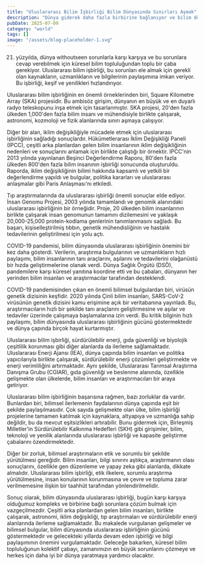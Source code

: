 ```yaml
---
title: "Uluslararası Bilim İşbirliği Bilim Dünyasında Sınırları Aşmak"
description: "Dünya giderek daha fazla birbirine bağlanıyor ve bilim dünyasında uluslararası işbirliği ilerleme ve yeniliklerin temel taşı haline geliyor. Çeşitli arka planlardan gelen bilim insanları, kaynaklar..."
pubDate: 2025-07-09
category: "world"
tags: []
image: "/assets/blog-placeholder-1.svg"
---
```


21. yüzyılda, dünya withoutseen sorunlarla karşı karşıya ve bu sorunlara cevap verebilmek için küresel bilim topluluğundan toplu bir çaba gerekiyor. Uluslararası bilim işbirliği, bu sorunları ele almak için gerekli olan kaynakların, uzmanlıkların ve bilgilerinin paylaşımına imkan veriyor. Bu işbirliği, keşif ve yenilikleri hızlandırıyor.

Uluslararası bilim işbirliğinin en önemli örneklerinden biri, Square Kilometre Array (SKA) projesidir. Bu ambisöz girişim, dünyanın en büyük ve en duyarlı radyo teleskopunu inşa etmek için tasarlanmıştır. SKA projesi, 20'den fazla ülkeden 1,000'den fazla bilim insanı ve mühendisiyle birlikte çalışarak, astronomi, kozmoloji ve fizik alanlarında sınırı aşmaya çalışıyor.

Diğer bir alan, iklim değişikliğiyle mücadele etmek için uluslararası işbirliğinin sağladığı sonuçlardır. Hükümetlerarası İklim Değişikliği Paneli (IPCC), çeşitli arka planlardan gelen bilim insanlarının iklim değişikliğinin nedenleri ve sonuçlarını anlamak için birlikte çalıştığı bir örnektir. IPCC'nin 2013 yılında yayınlanan Beşinci Değerlendirme Raporu, 80'den fazla ülkeden 800'den fazla bilim insanının işbirliği sonucunda oluşturuldu. Raporda, iklim değişikliğinin bilimi hakkında kapsamlı ve yetkili bir değerlendirme yapıldı ve bulgular, politika kararları ve uluslararası anlaşmalar gibi Paris Anlaşması'nı etkiledi.

Tıp araştırmalarında da uluslararası işbirliği önemli sonuçlar elde ediyor. İnsan Genomu Projesi, 2003 yılında tamamlandı ve genomik alanındaki uluslararası işbirliğinin bir örneğidir. Proje, 20 ülkeden bilim insanlarının birlikte çalışarak insan genomunun tamamını dizilemesini ve yaklaşık 20,000-25,000 protein-kodlama genlerinin tanımlanmasını sağladı. Bu başarı, kişiselleştirilmiş tıbbın, genetik mühendisliğinin ve hastalık tedavilerinin geliştirilmesi için yolu açtı.

COVID-19 pandemisi, bilim dünyasında uluslararası işbirliğinin önemini bir kez daha gösterdi. Verilerin, araştırma bulgularının ve uzmanlıkların hızlı paylaşımı, bilim insanlarının tanı araçlarını, aşılarını ve tedavilerini olağanüstü bir hızda geliştirmelerine olanak verdi. Dünya Sağlık Örgütü (DSÖ), pandemilere karşı küresel yanıtına koordine etti ve bu çabaları, dünyanın her yerinden bilim insanları ve araştırmacılar tarafından desteklendi.

COVID-19 pandemisinden çıkan en önemli bilimsel bulgulardan biri, virüsün genetik dizisinin keşfidir. 2020 yılında Çinli bilim insanları, SARS-CoV-2 virüsünün genetik dizisini kamu erişimine açık bir veritabanına yayınladı. Bu, araştırmacıların hızlı bir şekilde tanı araçlarını geliştirmesine ve aşılar ve tedaviler üzerinde çalışmaya başlamalarına izin verdi. Bu kritik bilginin hızlı paylaşımı, bilim dünyasında uluslararası işbirliğinin gücünü göstermektedir ve dünya çapında birçok hayat kurtarmıştır.

Uluslararası bilim işbirliği, sürdürülebilir enerji, gıda güvenliği ve biyolojik çeşitlilik korunması gibi diğer alanlarda da ilerleme sağlamaktadır. Uluslararası Enerji Ajansı (IEA), dünya çapında bilim insanları ve politika yapıcılarıyla birlikte çalışarak, sürdürülebilir enerji çözümleri geliştirmekte ve enerji verimliliğini artırmaktadır. Aynı şekilde, Uluslararası Tarımsal Araştırma Danışma Grubu (CGIAR), gıda güvenliği ve beslenme alanında, özellikle gelişmekte olan ülkelerde, bilim insanları ve araştırmacıları bir araya getiriyor.

Uluslararası bilim işbirliğinin başarısına rağmen, bazı zorluklar da vardır. Bunlardan biri, bilimsel ilerlemenin faydalarının dünya çapında eşit bir şekilde paylaşılmasıdır. Çok sayıda gelişmekte olan ülke, bilim işbirliği projelerine tamamen katılmak için kaynaklara, altyapıya ve uzmanlığa sahip değildir, bu da mevcut eşitsizlikleri artırabilir. Bunu gidermek için, Birleşmiş Milletler'in Sürdürülebilir Kalkınma Hedefleri (SKH) gibi girişimler, bilim, teknoloji ve yenilik alanlarında uluslararası işbirliği ve kapasite geliştirme çabalarını özendirmektedir.

Diğer bir zorluk, bilimsel araştırmaların etik ve sorumlu bir şekilde yürütülmesi gereğidir. Bilim insanları, bilgi sınırını aştıkça, araştırmanın olası sonuçlarını, özellikle gen düzenleme ve yapay zeka gibi alanlarda, dikkate almalıdır. Uluslararası bilim işbirliği, etik ilkelere, sorumlu araştırma yürütülmesine, insan konularının korunmasına ve çevre ve topluma zarar verilmemesine ilişkin bir taahhüt tarafından yönlendirilmelidir.

Sonuç olarak, bilim dünyasında uluslararası işbirliği, bugün karşı karşıya olduğumuz kompleks ve birbirine bağlı sorunlara çözüm bulmak için vazgeçilmezdir. Çeşitli arka planlardan gelen bilim insanları, birlikte çalışarak, astronomi, iklim değişikliği, tıp araştırmaları ve sürdürülebilir enerji alanlarında ilerleme sağlamaktadır. Bu makalede vurgulanan gelişmeler ve bilimsel bulgular, bilim dünyasında uluslararası işbirliğinin gücünü göstermektedir ve gelecekteki yıllarda devam eden işbirliği ve bilgi paylaşımının önemini vurgulamaktadır. Geleceğe bakarken, küresel bilim topluluğunun kolektif çabayı, zamanımızın en büyük sorunlarını çözmeye ve herkes için daha iyi bir dünya yaratmaya yardımcı olacaktır.
